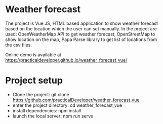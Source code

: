 # Weather forecast
The project is Vue JS, HTML based application to show weather forecast based on the location which the user can set manually.
In the project are used: OpenWeatherMap API to get weather forecast, OpenStreetMap to show location on the map, Papa Parse library to get list of locations from the csv files.

Online demo is available at https://practicaldeveloper.github.io/weather_forecast_vue/

# Project setup

- Clone the project: 
  git clone https://github.com/practicalDeveloper/weather_forecast_vue
- enter the project directory: 
  cd weather_forecast_vue
- install dependencies: 
  npm install
- launch the local server: 
  npm run serve
  
